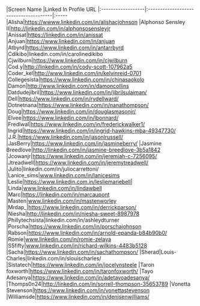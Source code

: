 |Screen Name |Linked In Profile URL
|:------------------|:--------------------------------------|:-----
|Alisha|https://wwww.linkedin.com/in/alishacjohnson
|Alphonso Sensley II|http://linkedin.com/in/alphonsosensleyjr
|Anissat|https://linkedin.com/in/anissat
|Anjuan|https://www.linkedin.com/in/anjuan
|Atbyrd|https://www.linkedin.com/in/antarrbyrd
|Cdikibo|linkedin.com/in/carolinedikibo
|Cjwilburn|https://www.linkedin.com/in/cjwilburn
|Cod.y|http://linkedin.com/in/cody-scott-107962a5
|Coder_kel|http://www.linkedin.com/in/kelvinreid-0701
|Collegesista|https://www.linkedin.com/in/chinasaokolo
|Damon|http://www.linkedin.com/in/damoncollins
|Datdudejibril|https://www.linkedin.com/in/jibrilsulaiman/
|Dell|https://www.linkedin.com/in/rydellward/
|Dotnetnana|https://www.linkedin.com/in/nanathompson/
|Doug|https://www.linkedin.com/in/douglasmasonjr/
|Elvee|https://www.linkedin.com/in/lbonnard/
|Fredlwal|https://www.linkedin.com/in/frederickwalker1/
|Ingrid|https://www.linkedin.com/in/ingrid-hawkins-mba-49347730/
|J.R.|https://www.linkedin.com/in/jasonlrussell/
|JasBerry|https://www.linkedin.com/in/jasmineberry/
|Jasmine Breedlove|http://linkedin.com/in/jasmine-breedlove-3b5a1842
|Jcowanjr|https://www.linkedin.com/in/jeremiah-c-7256095/
|Jtreadwell|https://www.linkedin.com/in/jeremytreadwell/
|Julito|linkedin.com/in/juliocarrettoni/
|Lanice_sims|www.linkedin.com/in/lanicesims
|Leslie|https://www.linkedin.com.in/lesliemariebell|
|Linda|www.linkedin.com/in/lindawbell
|Marc|https://linkedin.com/in/marcaupont
|Masten|www.linkedin.com/in/mastenworley
|Mrdap_|https://www.linkedin.com/in/derrickparson/
|Niesha|http://linkedin.com/in/niesha-sweet-8987978
|Phillytechsista|linkedin.com/in/ashleydturner
|Porscha|https://www.linkedin.com/in/porschajohnson
|Rabson|https://www.linkedin.com/in/arnold-epanda-b84b90b0/
|Romie|www.linkedin.com/in/romie-zelaya
|S5fifty|www.linkedin.com/in/richard-wilkins-4483b5128
|Sacha|https://www.linkedin.com/in/sachathompson/
|Sherad|Louis-Charles|linkedin.com/in/slouischarles/
|Sistatech|https://www.linkedin.com/in/jocelynsteele
|Taron foxworth|https://www.linkedin.com/in/taronfoxworth/
|Tayo Adesanya|https://www.linkedin.com/in/adetayoadesanya/
|Thomps0n24|http://linkedin.com/in/sorrell-thompson-35653789
|Vonetta Stevenson|https://www.linkedin.com/in/vonettastevenson
|Williamsde|https://www.linkedin.com/in/denisenwilliams/
